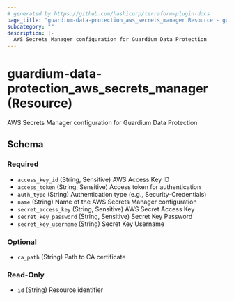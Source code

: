 ```yaml
---
# generated by https://github.com/hashicorp/terraform-plugin-docs
page_title: "guardium-data-protection_aws_secrets_manager Resource - guardium-data-protection"
subcategory: ""
description: |-
  AWS Secrets Manager configuration for Guardium Data Protection
---
```


# guardium-data-protection_aws_secrets_manager (Resource)

AWS Secrets Manager configuration for Guardium Data Protection



<!-- schema generated by tfplugindocs -->
## Schema

### Required

- `access_key_id` (String, Sensitive) AWS Access Key ID
- `access_token` (String, Sensitive) Access token for authentication
- `auth_type` (String) Authentication type (e.g., Security-Credentials)
- `name` (String) Name of the AWS Secrets Manager configuration
- `secret_access_key` (String, Sensitive) AWS Secret Access Key
- `secret_key_password` (String, Sensitive) Secret Key Password
- `secret_key_username` (String) Secret Key Username

### Optional

- `ca_path` (String) Path to CA certificate

### Read-Only

- `id` (String) Resource identifier
